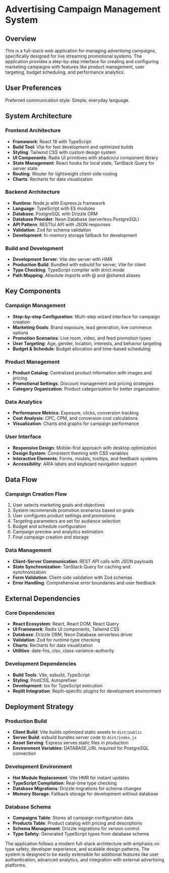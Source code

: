# Advertising Campaign Management System

## Overview

This is a full-stack web application for managing advertising campaigns, specifically designed for live streaming promotional systems. The application provides a step-by-step interface for creating and configuring marketing campaigns with features like product management, user targeting, budget scheduling, and performance analytics.

## User Preferences

Preferred communication style: Simple, everyday language.

## System Architecture

### Frontend Architecture
- **Framework**: React 18 with TypeScript
- **Build Tool**: Vite for fast development and optimized builds
- **Styling**: Tailwind CSS with custom design system
- **UI Components**: Radix UI primitives with shadcn/ui component library
- **State Management**: React hooks for local state, TanStack Query for server state
- **Routing**: Wouter for lightweight client-side routing
- **Charts**: Recharts for data visualization

### Backend Architecture
- **Runtime**: Node.js with Express.js framework
- **Language**: TypeScript with ES modules
- **Database**: PostgreSQL with Drizzle ORM
- **Database Provider**: Neon Database (serverless PostgreSQL)
- **API Pattern**: RESTful API with JSON responses
- **Validation**: Zod for schema validation
- **Development**: In-memory storage fallback for development

### Build and Development
- **Development Server**: Vite dev server with HMR
- **Production Build**: Bundled with esbuild for server, Vite for client
- **Type Checking**: TypeScript compiler with strict mode
- **Path Mapping**: Absolute imports with @ and @shared aliases

## Key Components

### Campaign Management
- **Step-by-step Configuration**: Multi-step wizard interface for campaign creation
- **Marketing Goals**: Brand exposure, lead generation, live commerce options
- **Promotion Scenarios**: Live room, video, and feed promotion types
- **User Targeting**: Age, gender, location, interests, and behavior targeting
- **Budget & Schedule**: Budget allocation and time-based scheduling

### Product Management
- **Product Catalog**: Centralized product information with images and pricing
- **Promotional Settings**: Discount management and pricing strategies
- **Category Organization**: Product categorization for better organization

### Data Analytics
- **Performance Metrics**: Exposure, clicks, conversion tracking
- **Cost Analysis**: CPC, CPM, and conversion cost calculations
- **Visualization**: Charts and graphs for campaign performance

### User Interface
- **Responsive Design**: Mobile-first approach with desktop optimization
- **Design System**: Consistent theming with CSS variables
- **Interactive Elements**: Forms, modals, tooltips, and feedback systems
- **Accessibility**: ARIA labels and keyboard navigation support

## Data Flow

### Campaign Creation Flow
1. User selects marketing goals and objectives
2. System recommends promotion scenarios based on goals
3. User configures product settings and promotions
4. Targeting parameters are set for audience selection
5. Budget and schedule configuration
6. Campaign preview and analytics estimation
7. Final campaign creation and storage

### Data Management
- **Client-Server Communication**: REST API calls with JSON payloads
- **State Synchronization**: TanStack Query for caching and synchronization
- **Form Validation**: Client-side validation with Zod schemas
- **Error Handling**: Comprehensive error boundaries and user feedback

## External Dependencies

### Core Dependencies
- **React Ecosystem**: React, React DOM, React Query
- **UI Framework**: Radix UI components, Tailwind CSS
- **Database**: Drizzle ORM, Neon Database serverless driver
- **Validation**: Zod for runtime type checking
- **Charts**: Recharts for data visualization
- **Utilities**: date-fns, clsx, class-variance-authority

### Development Dependencies
- **Build Tools**: Vite, esbuild, TypeScript
- **Styling**: PostCSS, Autoprefixer
- **Development**: tsx for TypeScript execution
- **Replit Integration**: Replit-specific plugins for development environment

## Deployment Strategy

### Production Build
- **Client Build**: Vite builds optimized static assets to `dist/public`
- **Server Build**: esbuild bundles server code to `dist/index.js`
- **Asset Serving**: Express serves static files in production
- **Environment Variables**: DATABASE_URL required for PostgreSQL connection

### Development Environment
- **Hot Module Replacement**: Vite HMR for instant updates
- **TypeScript Compilation**: Real-time type checking
- **Database Migrations**: Drizzle migrations for schema changes
- **Memory Storage**: Fallback storage for development without database

### Database Schema
- **Campaigns Table**: Stores all campaign configuration data
- **Products Table**: Product catalog with pricing and descriptions
- **Schema Management**: Drizzle migrations for version control
- **Type Safety**: Generated TypeScript types from database schema

The application follows a modern full-stack architecture with emphasis on type safety, developer experience, and scalable design patterns. The system is designed to be easily extensible for additional features like user authentication, advanced analytics, and integration with external advertising platforms.